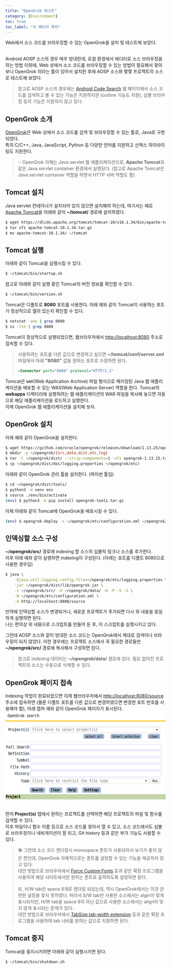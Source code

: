```yaml
---
title: "OpenGrok 테스트"
category: [Environment]
toc: true
toc_label: "이 페이지 목차"
---
```


Web에서 소스 코드를 브라우징할 수 있는 OpenGrok을 설치 및 테스트해 보았다.  
<br>

Android AOSP 소스의 경우 매우 방대한데, 로컬 환경에서 에디터로 소스 브라우징을 하는 방법 이외에, Web 상에서 소스 코드를 브라우징할 수 있는 방법이 필요해서 찾아보니 OpenGrok 이라는 툴이 있어서 설치한 후에 AOSP 소스와 몇몇 프로젝트의 소스로 테스트해 보았다.
> 참고로 AOSP 소스의 경우에는 [<u>Android Code Search</u>](https://cs.android.com/android/platform/superproject) 웹 페이지에서 소스 코드를 검색하고 볼 수 있는 기능은 지원하지만 (outline 기능도 지원), 심볼 브라우징 등의 기능은 지원하지 않고 있다.

## OpenGrok 소개
[OpenGrok](https://github.com/oracle/opengrok)은 Web 상에서 소스 코드를 검색 및 브라우징할 수 있는 툴로, Java로 구현되었다.  
특히 C/C++, Java, JavaScript, Python 등 다양한 언어를 지원하고 신택스 하이라이팅도 지원한다.
> 💡 OpenGrok 자체는 Java servlet 웹 애플리케이션으로, **Apache Tomcat**과 같은 Java servlet container 환경에서 실행된다. (참고로 Apache Tomcat은 Java servlet container 역할을 하면서 HTTP 서버 역할도 함)  

## Tomcat 설치
Java servlet 컨테이너가 설치되어 있지 않으면 설치해야 하는데, 여기서는 예로 [<u>Apache Tomcat</u>](https://tomcat.apache.org/)을 아래와 같이 **~/tomcat/** 경로에 설치하였다.
```sh
$ wget https://dlcdn.apache.org/tomcat/tomcat-10/v10.1.34/bin/apache-tomcat-10.1.34.tar.gz
$ tar xfz apache-tomcat-10.1.34.tar.gz
$ mv apache-tomcat-10.1.34/ ~/tomcat
```

## Tomcat 실행
아래와 같이 Tomcat을 실행시킬 수 있다.
```sh
$ ~/tomcat/bin/startup.sh
```
참고로 아래와 같이 실행 중인 Tomcat의 버전 정보를 확인할 수 있다.
```sh
$ ~/tomcat/bin/version.sh
```

Tomcat은 디폴트로 **8080** 포트를 사용한다. 아래 예와 같이 Tomcat이 사용하는 포트가 정상적으로 열려 있는지 확인할 수 있다.
```sh
$ netstat -ano | grep 8080
$ ss -ltn | grep 8080
```
Tomcat이 정상적으로 실행되었으면, 웹브라우저에서 [http://localhost:8080](http://localhost:8080) 주소로 접속할 수 있다.

> 사용하려는 포트를 다른 값으로 변경하고 싶으면 **~/tomcat/conf/server.xml** 파일에서 아래 **"8080"** 값을 원하는 포트로 수정하면 된다.
> ```xml
> <Connector port="8080" protocol="HTTP/1.1"
> ```

Tomcat은 `WAR`(Web Application Archive) 파일 형식으로 패키징된 Java 웹 애플리케이션을 배포할 수 있는 WAS(Web Application Server) 역할을 한다. Tomcat의 **webapps** 디렉터리에 실행하려는 웹 애플리케이션의 WAR 파일을 복사해 놓으면 자동으로 해당 애플리케이션을 로드하고 실행한다.  
이제 OpenGrok 웹 애플리케이션을 설치해 보자.

## OpenGrok 설치
아래 예와 같이 OpenGrok을 설치한다.
```sh
$ wget https://github.com/oracle/opengrok/releases/download/1.13.25/opengrok-1.13.25.tar.gz
$ mkdir -p ~/opengrok/{src,data,dist,etc,log}
$ tar -C ~/opengrok/dist/ --strip-components=1 -xfz opengrok-1.13.25.tar.gz
$ cp ~/opengrok/dist/doc/logging.properties ~/opengrok/etc/
```

아래와 같이 OpenGrok 관리 툴을 설치한다. (파이썬 툴임)
```sh
$ cd ~/opengrok/dist/tools/
$ python3 -m venv env
$ source ./env/bin/activate
(env) $ python3 -m pip install opengrok-tools.tar.gz
```

이제 아래와 같이 Tomcat에 OpenGrok을 배포시킬 수 있다.
```sh
(env) $ opengrok-deploy -c ~/opengrok/etc/configuration.xml ~/opengrok/dist/lib/source.war ~/tomcat/webapps/
```

## 인덱싱할 소스 구성
**~/opengrok/src/** 경로에 indexing 할 소스의 심볼릭 링크나 소스를 추가한다.  
이후 아래 예와 같이 실행하면 indexing이 구성된다. (아래는 포트를 디폴트 8080으로 사용한 경우임)
```sh
$ java \
    -Djava.util.logging.config.file=~/opengrok/etc/logging.properties \
    -jar ~/opengrok/dist/lib/opengrok.jar \
    -s ~/opengrok/src/ -d ~/opengrok/data/ -H -P -S -G \
    -W ~/opengrok/etc/configuration.xml \
    -U http://localhost:8080/source
```

만약에 인덱싱할 소스가 변경되거나, 새로운 프로젝트가 추가되면 다시 위 내용을 동일하게 실행하면 된다.  
나는 편의상 위 내용으로 스크립트를 만들어 둔 후, 이 스크립트를 실행시키고 있다.

그런데 AOSP 소스와 같이 방대한 소스 코드는 OpenGrok에서 제대로 검색이나 브라우징이 되지 않았다. 이런 경우에는 프로젝트 소스에서 꼭 필요한 경로들만 **~/opengrok/src/** 경로에 복사해서 구성하면 된다. 

> 참고로 indexing 데이터는 **~/opengrok/data/** 경로에 있다. 필요 없어진 프로젝트의 소스는 수동으로 삭제할 수 있다.

## OpenGrok 페이지 접속
Indexing 작업이 완료되었으면 이제 웹브라우저에서 [http://localhost:8080/source](http://localhost:8080/source) 주소에 접속하면 (물론 디폴트 포트를 다른 값으로 변경하였으면 변경한 포트 번호를 사용해야 함), 아래 캡쳐 예와 같이 OpenGrok 페이지가 표시된다.  
![alt text](/assets/images/OpenGrok_test.png)  
<br>

먼저 **Project(s)** 탭에서 원하는 프로젝트를 선택하면 해당 프로젝트의 파일 및 함수를 검색할 수 있다.  
이후 파일이나 함수 이름 등으로 소스 코드를 찾아서 열 수 있고, 소스 코드에서도 심볼로 브라우징이나 네비게이션이 잘 되고, Git history 등과 같은 부가 기능도 사용할 수 있다.

> 🛠️ 그런데 소스 코드 렌더링시 monospace 폰트가 사용되어서 보기가 좋지 않은 편인데, OpenGrok 자체적으로는 폰트를 설정할 수 있는 기능을 제공하지 않고 있다.  
> 대안 방법으로 브라우저에서 [<u>Force Custom Fonts</u>](https://chromewebstore.google.com/detail/force-custom-fonts/hckjchjpkmbihoocajjpjajkggbccgee) 등과 같은 확장 프로그램을 사용하여 해당 사이트에서만 원하는 폰트로 출력하도록 설정하면 된다.  
> <br>
> 또, H/W tab은 space 8개로 렌더링 되었는데, 역시 OpenGrok에서는 이것 관련한 설정을 찾지 못하였다. 따라서 S/W tab만 사용한 소스에서는 algin이 맞게 표시되지만, H/W tab을 space 8이 아닌 값으로 사용한 소스에서는 align이 맞지 않게 표시되는 문제가 있다.  
> 대안 방법으로 브라우저에서 [<u>TabSize tab-width extension</u>](https://chromewebstore.google.com/detail/tabsize-tab-width-extensi/inljipofhnbnafffhllppdcbjapaapnl) 등과 같은 확장 프로그램을 사용하여 tab 너비를 원하는 값으로 지정하면 된다.

## Tomcat 중지
Tomcat을 중지시키려면 아래와 같이 실행시키면 된다.
```sh
$ ~/tomcat/bin/shutdown.sh
```
